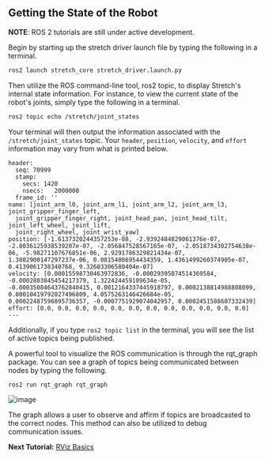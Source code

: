 ## Getting the State of the Robot

**NOTE**: ROS 2 tutorials are still under active development. 

Begin by starting up the stretch driver launch file by typing the following in a terminal.
```bash
ros2 launch stretch_core stretch_driver.launch.py
```

Then utilize the ROS command-line tool, ros2 topic, to display Stretch's internal state information. For instance, to view the current state of the robot's joints, simply type the following in a terminal.
```bash
ros2 topic echo /stretch/joint_states
```

Your terminal will then output the information associated with the `/stretch/joint_states` topic. Your `header`, `position`, `velocity`, and `effort` information may vary from what is printed below.

```
header:
  seq: 70999
  stamp:
    secs: 1420
    nsecs:   2000000
  frame_id: ''
name: [joint_arm_l0, joint_arm_l1, joint_arm_l2, joint_arm_l3, joint_gripper_finger_left,
  joint_gripper_finger_right, joint_head_pan, joint_head_tilt, joint_left_wheel, joint_lift,
  joint_right_wheel, joint_wrist_yaw]
position: [-1.6137320244357253e-08, -2.9392484829061376e-07, -2.8036125938539207e-07, -2.056847528567165e-07, -2.0518734302754638e-06, -5.98271107676851e-06, 2.9291786329821434e-07, 1.3802900147297237e-06, 0.08154086954434359, 1.4361499260374905e-07, 0.4139061738340768, 9.32603306580404e-07]
velocity: [0.00015598730463972836, -0.00029395074514369584, -0.0002803845454217379, 1.322424459109634e-05, -0.00035084643762840415, 0.0012164337445918797, 0.0002138814988808099, 0.00010419792027496809, 4.0575263146426684e-05, 0.00022487596895736357, -0.0007751929074042957, 0.0002451588607332439]
effort: [0.0, 0.0, 0.0, 0.0, 0.0, 0.0, 0.0, 0.0, 0.0, 0.0, 0.0, 0.0]
---
```
Additionally, if you type `ros2 topic list` in the terminal, you will see the list of active topics being published.

A powerful tool to visualize the ROS communication is through the rqt_graph package. You can see a graph of topics being communicated between nodes by typing the following.

```
ros2 run rqt_graph rqt_graph
```
![image](https://raw.githubusercontent.com/hello-robot/stretch_tutorials/ROS2/images/rqt_graph.png)

The graph allows a user to observe and affirm if topics are broadcasted to the correct nodes. This method can also be utilized to debug communication issues.

**Next Tutorial:** [RViz Basics](rviz_basics.md)
